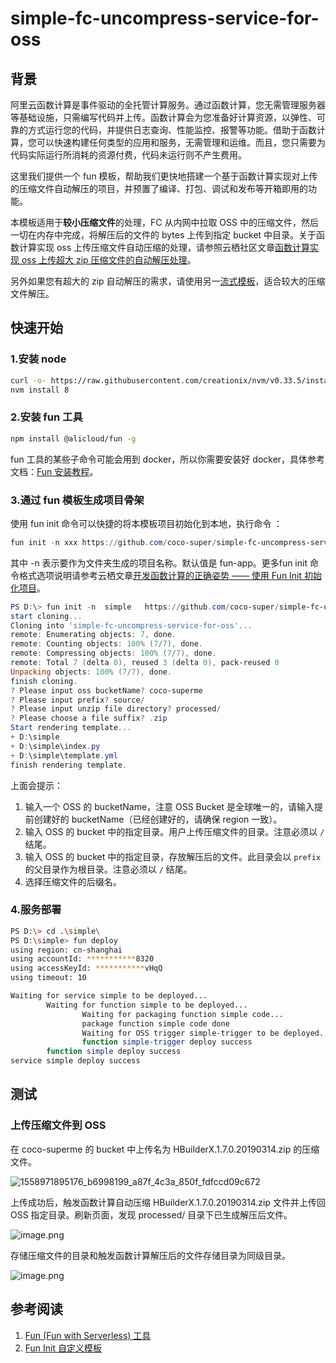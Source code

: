 # simple-fc-uncompress-service-for-oss

<a name="QqxEg"></a>
## 背景

阿里云函数计算是事件驱动的全托管计算服务。通过函数计算，您无需管理服务器等基础设施，只需编写代码并上传。函数计算会为您准备好计算资源，以弹性、可靠的方式运行您的代码，并提供日志查询、性能监控、报警等功能。借助于函数计算，您可以快速构建任何类型的应用和服务，无需管理和运维。而且，您只需要为代码实际运行所消耗的资源付费，代码未运行则不产生费用。

这里我们提供一个 fun 模板，帮助我们更快地搭建一个基于函数计算实现对上传的压缩文件自动解压的项目，并预置了编译、打包、调试和发布等开箱即用的功能。

本模板适用于**较小压缩文件**的处理，FC 从内网中拉取 OSS 中的压缩文件，然后一切在内存中完成，将解压后的文件的 bytes 上传到指定 bucket 中目录。关于函数计算实现 oss 上传压缩文件自动压缩的处理，请参照云栖社区文章[函数计算实现 oss 上传超大 zip 压缩文件的自动解压处理](https://yq.aliyun.com/articles/680958)。

另外如果您有超大的 zip 自动解压的需求，请使用另一[流式模板](https://github.com/coco-super/streaming-fc-uncompress-service-for-oss)，适合较大的压缩文件解压。
<a name="cAjUK"></a>
## 快速开始

<a name="lGvKc"></a>
### 1.安装 node 
```bash
curl -o- https://raw.githubusercontent.com/creationix/nvm/v0.33.5/install.sh | bash
nvm install 8
```

<a name="vYqDd"></a>
### 2.安装 fun 工具

```bash
npm install @alicloud/fun -g
```

fun 工具的某些子命令可能会用到 docker，所以你需要安装好 docker，具体参考文档：[Fun 安装教程](https://github.com/aliyun/fun/blob/master/docs/usage/installation-zh.md)。

<a name="dP8XW"></a>
### 3.通过 fun 模板生成项目骨架
使用 fun init 命令可以快捷的将本模板项目初始化到本地，执行命令 ：

```powershell
fun init -n xxx https://github.com/coco-super/simple-fc-uncompress-service-for-oss
```

其中 -n 表示要作为文件夹生成的项目名称。默认值是 fun-app。更多fun init 命令格式选项说明请参考云栖文章[开发函数计算的正确姿势 —— 使用 Fun Init 初始化项目](https://yq.aliyun.com/articles/674363)。

```powershell
PS D:\> fun init -n  simple   https://github.com/coco-super/simple-fc-uncompress-service-for-oss
start cloning...
Cloning into 'simple-fc-uncompress-service-for-oss'...
remote: Enumerating objects: 7, done.
remote: Counting objects: 100% (7/7), done.
remote: Compressing objects: 100% (7/7), done.
remote: Total 7 (delta 0), reused 3 (delta 0), pack-reused 0
Unpacking objects: 100% (7/7), done.
finish cloning.
? Please input oss bucketName? coco-superme
? Please input prefix? source/
? Please input unzip file directory? processed/
? Please choose a file suffix? .zip
Start rendering template...
+ D:\simple
+ D:\simple\index.py
+ D:\simple\template.yml
finish rendering template.
```

上面会提示：

1. 输入一个 OSS 的 bucketName，注意 OSS Bucket 是全球唯一的，请输入提前创建好的 bucketName（已经创建好的，请确保 region 一致）。
1. 输入 OSS 的 bucket 中的指定目录。用户上传压缩文件的目录。注意必须以 `/` 结尾。
1. 输入 OSS 的 bucket 中的指定目录，存放解压后的文件。此目录会以 `prefix` 的父目录作为根目录。注意必须以 `/` 结尾。
1. 选择压缩文件的后缀名。

<a name="ECcD2"></a>
### 4.服务部署

```bash
PS D:\> cd .\simple\
PS D:\simple> fun deploy
using region: cn-shanghai
using accountId: ***********8320
using accessKeyId: ***********vHqQ
using timeout: 10

Waiting for service simple to be deployed...
        Waiting for function simple to be deployed...
                Waiting for packaging function simple code...
                package function simple code done
                Waiting for OSS trigger simple-trigger to be deployed...
                function simple-trigger deploy success
        function simple deploy success
service simple deploy success
```

<a name="qGibX"></a>
## 测试
<a name="rgcDQ"></a>
### 上传压缩文件到 OSS
在 coco-superme 的 bucket 中上传名为 HBuilderX.1.7.0.20190314.zip 的压缩文件。

![1558971895176_b6998199_a87f_4c3a_850f_fdfccd09c672](https://yqfile.alicdn.com/4ce0281622c392edb529cf3d2a5a21370f8ce164.png)


上传成功后，触发函数计算自动压缩 HBuilderX.1.7.0.20190314.zip 文件并上传回 OSS 指定目录。刷新页面，发现 processed/ 目录下已生成解压后文件。

![image.png](http://cdn-trigger.sunfeiyu.top/img/1558972696484-cd92d727-9414-45ab-b8ca-26dd13a0c406.png?Expires=1558977101&OSSAccessKeyId=TMP.AgFo55tRmQU7S8oaW2kM7lMv3gox0FNNyekQhFhyOH1MijeRHxwXHF6lDljTAAAwLAIUCoh6LVBo8CAG4p5kwqbRHpKLvTQCFGqJVJZpEhucGmW8Xn0xIiBY-lyw&Signature=KURqLJ7G7BEGU7he%2FOVv38XI1R0%3D)


存储压缩文件的目录和触发函数计算解压后的文件存储目录为同级目录。

![image.png](http://cdn-trigger.sunfeiyu.top/img/1558972782012-98950807-e2b8-4c38-9f36-36ecd0421b75.png?Expires=1558977127&OSSAccessKeyId=TMP.AgFo55tRmQU7S8oaW2kM7lMv3gox0FNNyekQhFhyOH1MijeRHxwXHF6lDljTAAAwLAIUCoh6LVBo8CAG4p5kwqbRHpKLvTQCFGqJVJZpEhucGmW8Xn0xIiBY-lyw&Signature=3NCjYLxe5G%2FYkyOh%2FQnfp7NtYng%3D)
<a name="2473ec5a"></a>
## 
<a name="PF9c6"></a>
## 参考阅读

1. [Fun (Fun with Serverless) 工具](https://github.com/aliyun/fun/)
1. [Fun Init 自定义模板](https://yq.aliyun.com/articles/674364)